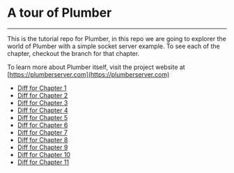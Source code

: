 # A tour of Plumber

---

This is the tutorial repo for Plumber, in this repo we are going to explorer the world of 
Plumber with a simple socket server example. To see each of the chapter, checkout the branch
for that chapter. 

To learn more about Plumber itself, visit the project website at [https://plumberserver.com](https://plumberserver.com)


- [Diff for Chapter 1](https://github.com/38/plumber-tutorial/compare/0-introduction-src...1-hello-world-src)
- [Diff for Chapter 2](https://github.com/38/plumber-tutorial/compare/1-hello-world-src...2-hello-world-server-src)
- [Diff for Chapter 3](https://github.com/38/plumber-tutorial/compare/2-hello-world-server-src...3-say-different-words-src)
- [Diff for Chapter 4](https://github.com/38/plumber-tutorial/compare/3-say-different-words-src...4-say-your-name-src)
- [Diff for Chapter 5](https://github.com/38/plumber-tutorial/compare/4-say-your-name-src...5-be-modular-src)
- [Diff for Chapter 6](https://github.com/38/plumber-tutorial/compare/5-be-modular-src...6-interactive-src)
- [Diff for Chapter 7](https://github.com/38/plumber-tutorial/compare/6-interactive-src...7-be-stateful-src)
- [Diff for Chapter 8](https://github.com/38/plumber-tutorial/compare/7-be-stateful-src...8-be-typed-src)
- [Diff for Chapter 9](https://github.com/38/plumber-tutorial/compare/8-be-typed-src...9-structured-data-type-and-RLS)
- [Diff for Chapter 10](https://github.com/38/plumber-tutorial/compare/9-structured-data-type-and-RLS...10-reusable-servlet-and-standard-servlets)
- [Diff for Chapter 11](https://github.com/38/plumber-tutorial/compare/10-reusable-servlet-and-standard-servlets...11-graph-generator-src)
